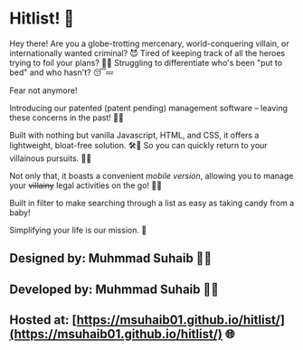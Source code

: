 # Hitlist! 🎯
Hey there! Are you a globe-trotting mercenary, world-conquering villain, or internationally wanted criminal? 😈
Tired of keeping track of all the heroes trying to foil your plans? 🦹‍♂️
Struggling to differentiate who's been "put to bed" and who hasn't? 😴💤

Fear not anymore!

Introducing our patented (patent pending) management software – leaving these concerns in the past! 📜✅

Built with nothing but vanilla Javascript, HTML, and CSS, it offers a lightweight, bloat-free solution. 🛠️🧼
So you can quickly return to your villainous pursuits. 💼🌆

Not only that, it boasts a convenient *mobile version*, allowing you to
manage your ~~villainy~~ legal activities on the go! 📱🌐

Built in filter to make searching through a list as easy as taking candy from a baby!

Simplifying your life is our mission. 🌟

## Designed by: Muhmmad Suhaib 👨‍🎨
## Developed by: Muhmmad Suhaib 👨‍💻

## Hosted at: [https://msuhaib01.github.io/hitlist/](https://msuhaib01.github.io/hitlist/) 🌐
